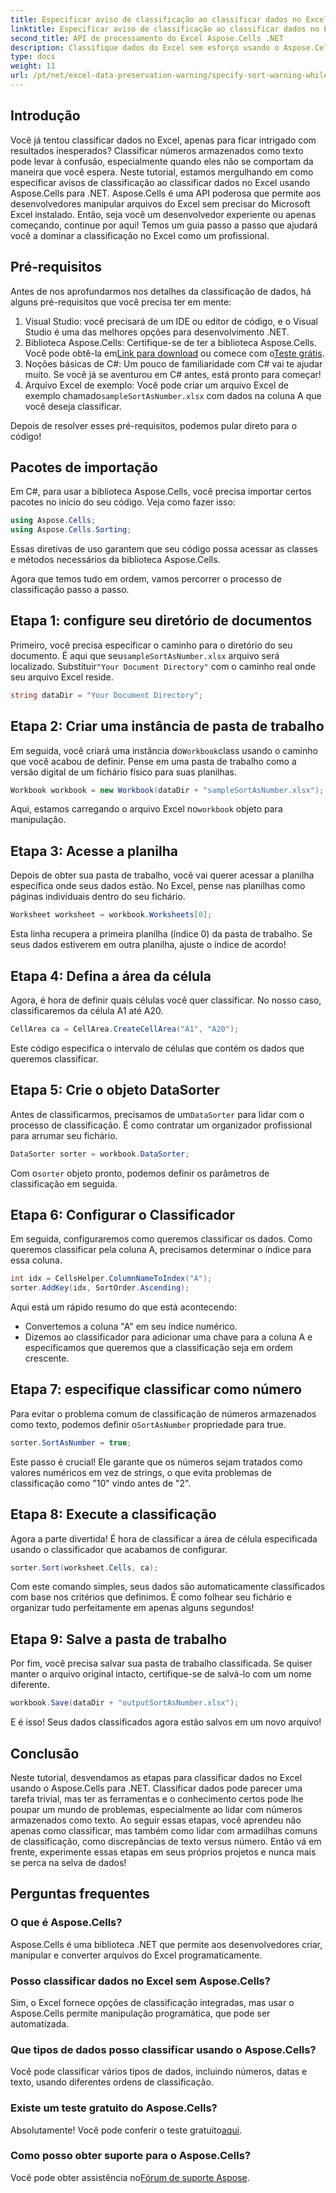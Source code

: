```yaml
---
title: Especificar aviso de classificação ao classificar dados no Excel
linktitle: Especificar aviso de classificação ao classificar dados no Excel
second_title: API de processamento do Excel Aspose.Cells .NET
description: Classifique dados do Excel sem esforço usando o Aspose.Cells para .NET. Aprenda estratégias passo a passo para gerenciar dados do Excel de forma eficaz neste tutorial abrangente.
type: docs
weight: 11
url: /pt/net/excel-data-preservation-warning/specify-sort-warning-while-sorting-data-in-excel/
---
```

## Introdução

Você já tentou classificar dados no Excel, apenas para ficar intrigado com resultados inesperados? Classificar números armazenados como texto pode levar à confusão, especialmente quando eles não se comportam da maneira que você espera. Neste tutorial, estamos mergulhando em como especificar avisos de classificação ao classificar dados no Excel usando Aspose.Cells para .NET. Aspose.Cells é uma API poderosa que permite aos desenvolvedores manipular arquivos do Excel sem precisar do Microsoft Excel instalado. Então, seja você um desenvolvedor experiente ou apenas começando, continue por aqui! Temos um guia passo a passo que ajudará você a dominar a classificação no Excel como um profissional.

## Pré-requisitos

Antes de nos aprofundarmos nos detalhes da classificação de dados, há alguns pré-requisitos que você precisa ter em mente:

1. Visual Studio: você precisará de um IDE ou editor de código, e o Visual Studio é uma das melhores opções para desenvolvimento .NET.
2.  Biblioteca Aspose.Cells: Certifique-se de ter a biblioteca Aspose.Cells. Você pode obtê-la em[Link para download](https://releases.aspose.com/cells/net/) ou comece com o[Teste grátis](https://releases.aspose.com/).
3. Noções básicas de C#: Um pouco de familiaridade com C# vai te ajudar muito. Se você já se aventurou em C# antes, está pronto para começar!
4.  Arquivo Excel de exemplo: Você pode criar um arquivo Excel de exemplo chamado`sampleSortAsNumber.xlsx` com dados na coluna A que você deseja classificar.

Depois de resolver esses pré-requisitos, podemos pular direto para o código!

## Pacotes de importação

Em C#, para usar a biblioteca Aspose.Cells, você precisa importar certos pacotes no início do seu código. Veja como fazer isso:

```csharp
using Aspose.Cells;
using Aspose.Cells.Sorting;
```
Essas diretivas de uso garantem que seu código possa acessar as classes e métodos necessários da biblioteca Aspose.Cells.

Agora que temos tudo em ordem, vamos percorrer o processo de classificação passo a passo.

## Etapa 1: configure seu diretório de documentos

 Primeiro, você precisa especificar o caminho para o diretório do seu documento. É aqui que seu`sampleSortAsNumber.xlsx` arquivo será localizado. Substituir`"Your Document Directory"` com o caminho real onde seu arquivo Excel reside.

```csharp
string dataDir = "Your Document Directory";
```

## Etapa 2: Criar uma instância de pasta de trabalho

 Em seguida, você criará uma instância do`Workbook`class usando o caminho que você acabou de definir. Pense em uma pasta de trabalho como a versão digital de um fichário físico para suas planilhas.

```csharp
Workbook workbook = new Workbook(dataDir + "sampleSortAsNumber.xlsx");
```

 Aqui, estamos carregando o arquivo Excel no`workbook` objeto para manipulação.

## Etapa 3: Acesse a planilha

Depois de obter sua pasta de trabalho, você vai querer acessar a planilha específica onde seus dados estão. No Excel, pense nas planilhas como páginas individuais dentro do seu fichário.

```csharp
Worksheet worksheet = workbook.Worksheets[0];
```

Esta linha recupera a primeira planilha (índice 0) da pasta de trabalho. Se seus dados estiverem em outra planilha, ajuste o índice de acordo!

## Etapa 4: Defina a área da célula

Agora, é hora de definir quais células você quer classificar. No nosso caso, classificaremos da célula A1 até A20. 

```csharp
CellArea ca = CellArea.CreateCellArea("A1", "A20");
```

Este código especifica o intervalo de células que contém os dados que queremos classificar. 

## Etapa 5: Crie o objeto DataSorter

 Antes de classificarmos, precisamos de um`DataSorter` para lidar com o processo de classificação. É como contratar um organizador profissional para arrumar seu fichário.

```csharp
DataSorter sorter = workbook.DataSorter;
```

 Com o`sorter` objeto pronto, podemos definir os parâmetros de classificação em seguida.

## Etapa 6: Configurar o Classificador

Em seguida, configuraremos como queremos classificar os dados. Como queremos classificar pela coluna A, precisamos determinar o índice para essa coluna.

```csharp
int idx = CellsHelper.ColumnNameToIndex("A");
sorter.AddKey(idx, SortOrder.Ascending);
```

Aqui está um rápido resumo do que está acontecendo:
- Convertemos a coluna "A" em seu índice numérico.
- Dizemos ao classificador para adicionar uma chave para a coluna A e especificamos que queremos que a classificação seja em ordem crescente.

## Etapa 7: especifique classificar como número

 Para evitar o problema comum de classificação de números armazenados como texto, podemos definir o`SortAsNumber` propriedade para true.

```csharp
sorter.SortAsNumber = true;
```

Este passo é crucial! Ele garante que os números sejam tratados como valores numéricos em vez de strings, o que evita problemas de classificação como "10" vindo antes de "2".

## Etapa 8: Execute a classificação

Agora a parte divertida! É hora de classificar a área de célula especificada usando o classificador que acabamos de configurar.

```csharp
sorter.Sort(worksheet.Cells, ca);
```

Com este comando simples, seus dados são automaticamente classificados com base nos critérios que definimos. É como folhear seu fichário e organizar tudo perfeitamente em apenas alguns segundos!

## Etapa 9: Salve a pasta de trabalho

Por fim, você precisa salvar sua pasta de trabalho classificada. Se quiser manter o arquivo original intacto, certifique-se de salvá-lo com um nome diferente.

```csharp
workbook.Save(dataDir + "outputSortAsNumber.xlsx");
```

E é isso! Seus dados classificados agora estão salvos em um novo arquivo!

## Conclusão

Neste tutorial, desvendamos as etapas para classificar dados no Excel usando o Aspose.Cells para .NET. Classificar dados pode parecer uma tarefa trivial, mas ter as ferramentas e o conhecimento certos pode lhe poupar um mundo de problemas, especialmente ao lidar com números armazenados como texto. Ao seguir essas etapas, você aprendeu não apenas como classificar, mas também como lidar com armadilhas comuns de classificação, como discrepâncias de texto versus número. Então vá em frente, experimente essas etapas em seus próprios projetos e nunca mais se perca na selva de dados!

## Perguntas frequentes

### O que é Aspose.Cells?  
Aspose.Cells é uma biblioteca .NET que permite aos desenvolvedores criar, manipular e converter arquivos do Excel programaticamente.

### Posso classificar dados no Excel sem Aspose.Cells?  
Sim, o Excel fornece opções de classificação integradas, mas usar o Aspose.Cells permite manipulação programática, que pode ser automatizada.

### Que tipos de dados posso classificar usando o Aspose.Cells?  
Você pode classificar vários tipos de dados, incluindo números, datas e texto, usando diferentes ordens de classificação.

### Existe um teste gratuito do Aspose.Cells?  
 Absolutamente! Você pode conferir o teste gratuito[aqui](https://releases.aspose.com/).

### Como posso obter suporte para o Aspose.Cells?  
 Você pode obter assistência no[Fórum de suporte Aspose](https://forum.aspose.com/c/cells/9).
